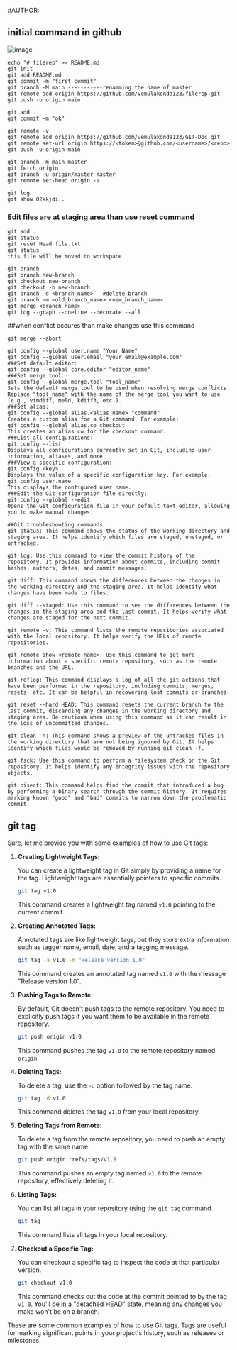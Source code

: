 #AUTHOR:
## initial command in github
![image](https://github.com/vemulakonda123/GIT-Doc/assets/50296141/545bcaca-beb3-41bc-85ab-e869498f5d38)



```
echo "# filerep" >> README.md
git init
git add README.md
git commit -m "first commit"
git branch -M main -----------renamming the name of master
git remote add origin https://github.com/vemulakonda123/filerep.git
git push -u origin main
```
```
git add .
git commit -m "ok"
```
```
git remote -v
git remote add origin https://github.com/vemulakonda123/GIT-Doc.git
git remote set-url origin https://<token>@github.com/<username>/<repo>
git push -u origin main 
```
```
git branch -m main master
git fetch origin
git branch -u origin/master master
git remote set-head origin -a
```
```
git log
git show 02kkjdi..
```
### Edit files are at staging area than use reset command 
```
git add .
git status
git reset Head file.txt
git status
this file will be moved to workspace
```

```
git branch
git branch new-branch
git checkout new-branch
git checkout -b new-branch
git branch -d <branch_name>   #delete branch
git branch -m <old_branch_name> <new_branch_name>
git merge <branch_name>
git log --graph --oneline --decorate --all

```
##when conflict occures than make changes use this command
```
git merge --abort
```
```
git config --global user.name "Your Name"
git config --global user.email "your_email@example.com"
###Set default editor:
git config --global core.editor "editor_name"
###Set merge tool:
git config --global merge.tool "tool_name"
Sets the default merge tool to be used when resolving merge conflicts. Replace "tool_name" with the name of the merge tool you want to use (e.g., vimdiff, meld, kdiff3, etc.).
###Set alias:
git config --global alias.<alias_name> "command"
Creates a custom alias for a Git command. For example:
git config --global alias.co checkout
This creates an alias co for the checkout command.
###List all configurations:
git config --list
Displays all configurations currently set in Git, including user information, aliases, and more.
###View a specific configuration:
git config <key>
Displays the value of a specific configuration key. For example:
git config user.name
This displays the configured user name.
###Edit the Git configuration file directly:
git config --global --edit
Opens the Git configuration file in your default text editor, allowing you to make manual changes.
```

```
##Git troubleshooting commands
git status: This command shows the status of the working directory and staging area. It helps identify which files are staged, unstaged, or untracked.

git log: Use this command to view the commit history of the repository. It provides information about commits, including commit hashes, authors, dates, and commit messages.

git diff: This command shows the differences between the changes in the working directory and the staging area. It helps identify what changes have been made to files.

git diff --staged: Use this command to see the differences between the changes in the staging area and the last commit. It helps verify what changes are staged for the next commit.

git remote -v: This command lists the remote repositories associated with the local repository. It helps verify the URLs of remote repositories.

git remote show <remote_name>: Use this command to get more information about a specific remote repository, such as the remote branches and the URL.

git reflog: This command displays a log of all the git actions that have been performed in the repository, including commits, merges, resets, etc. It can be helpful in recovering lost commits or branches.

git reset --hard HEAD: This command resets the current branch to the last commit, discarding any changes in the working directory and staging area. Be cautious when using this command as it can result in the loss of uncommitted changes.

git clean -n: This command shows a preview of the untracked files in the working directory that are not being ignored by Git. It helps identify which files would be removed by running git clean -f.

git fsck: Use this command to perform a filesystem check on the Git repository. It helps identify any integrity issues with the repository objects.

git bisect: This command helps find the commit that introduced a bug by performing a binary search through the commit history. It requires marking known "good" and "bad" commits to narrow down the problematic commit.
```


## git tag

Sure, let me provide you with some examples of how to use Git tags:

1. **Creating Lightweight Tags:**

   You can create a lightweight tag in Git simply by providing a name for the tag. Lightweight tags are essentially pointers to specific commits.

   ```bash
   git tag v1.0
   ```

   This command creates a lightweight tag named `v1.0` pointing to the current commit.

2. **Creating Annotated Tags:**

   Annotated tags are like lightweight tags, but they store extra information such as tagger name, email, date, and a tagging message. 

   ```bash
   git tag -a v1.0 -m "Release version 1.0"
   ```

   This command creates an annotated tag named `v1.0` with the message "Release version 1.0".

3. **Pushing Tags to Remote:**

   By default, Git doesn't push tags to the remote repository. You need to explicitly push tags if you want them to be available in the remote repository.

   ```bash
   git push origin v1.0
   ```

   This command pushes the tag `v1.0` to the remote repository named `origin`.

4. **Deleting Tags:**

   To delete a tag, use the `-d` option followed by the tag name.

   ```bash
   git tag -d v1.0
   ```

   This command deletes the tag `v1.0` from your local repository.

5. **Deleting Tags from Remote:**

   To delete a tag from the remote repository, you need to push an empty tag with the same name.

   ```bash
   git push origin :refs/tags/v1.0
   ```

   This command pushes an empty tag named `v1.0` to the remote repository, effectively deleting it.

6. **Listing Tags:**

   You can list all tags in your repository using the `git tag` command.

   ```bash
   git tag
   ```

   This command lists all tags in your local repository.

7. **Checkout a Specific Tag:**

   You can checkout a specific tag to inspect the code at that particular version.

   ```bash
   git checkout v1.0
   ```

   This command checks out the code at the commit pointed to by the tag `v1.0`. You'll be in a "detached HEAD" state, meaning any changes you make won't be on a branch.

These are some common examples of how to use Git tags. Tags are useful for marking significant points in your project's history, such as releases or milestones.
